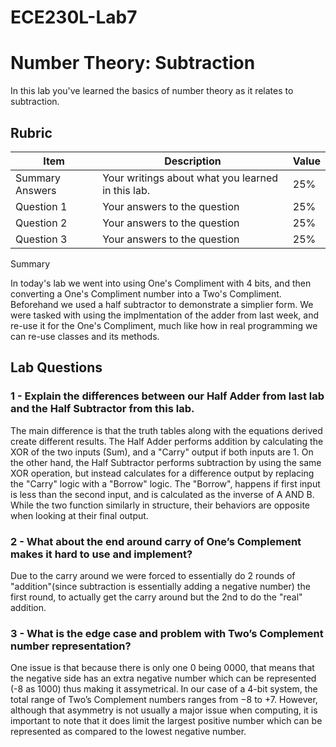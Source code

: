 # ECE230L-Lab7
# Number Theory: Subtraction

In this lab you've learned the basics of number theory as it relates to subtraction.

## Rubric

| Item | Description | Value |
| ---- | ----------- | ----- |
| Summary Answers | Your writings about what you learned in this lab. | 25% |
| Question 1 | Your answers to the question | 25% |
| Question 2 | Your answers to the question | 25% |
| Question 3 | Your answers to the question | 25% |

Summary

In today's lab we went into using One's Compliment with 4 bits, and then converting a One's Compliment number into a Two's Compliment. Beforehand we used a half subtractor to demonstrate a simplier form. We were tasked with using the implmentation of the adder from last week, and re-use it for the One's Compliment, much like how in real programming we can re-use classes and its methods. 
<br>

## Lab Questions

### 1 - Explain the differences between our Half Adder from last lab and the Half Subtractor from this lab.
The main difference is that the truth tables along with the equations derived create different
results. The Half Adder performs addition by calculating the XOR of the two inputs (Sum), and a "Carry" output if both inputs are 1. On the other hand, the Half Subtractor performs subtraction by using 		the same XOR operation, but instead calculates for a difference output by replacing the "Carry" logic with a "Borrow" logic. The "Borrow", happens if first input is less than the second input, and is 		calculated as the inverse of A AND B. While the two function similarly in structure, their behaviors are opposite when looking at their final output.
<br>	
	
### 2 - What about the end around carry of One’s Complement makes it hard to use and implement?
Due to the carry around we were forced to essentially do 2 rounds of "addition"(since subtraction is essentially adding a negative number) the first round, to actually get the carry around but the 2nd to do the "real" addition.
<br>
	
### 3 - What is the edge case and problem with Two’s Complement number representation?
One issue is that because there is only one 0 being 0000, that means that the negative side has an extra negative number which can be represented (-8 as 1000) thus making it assymetrical. In our case of a 4-bit system, the total range of Two’s Complement numbers ranges from −8 to +7. However, although that asymmetry is not usually a major issue when computing, it is important to note that it does limit the largest positive number which can be represented as compared to the lowest negative number.
<br>
	
